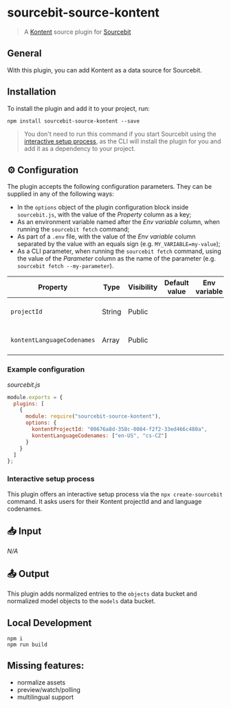 # sourcebit-source-kontent

> A [Kontent](https://kontent.ai) source plugin for [Sourcebit](https://github.com/stackbithq/sourcebit)

## General

With this plugin, you can add Kontent as a data source for Sourcebit.

## Installation

To install the plugin and add it to your project, run:

```
npm install sourcebit-source-kontent --save
```

> You don't need to run this command if you start Sourcebit using the [interactive setup process](#%EF%B8%8F-interactive-setup-process), as the CLI will install the plugin for you and add it as a dependency to your project.

## ⚙️ Configuration

The plugin accepts the following configuration parameters. They can be supplied in any of the following ways:

- In the `options` object of the plugin configuration block inside `sourcebit.js`, with the value of the _Property_ column as a key;
- As an environment variable named after the _Env variable_ column, when running the `sourcebit fetch` command;
- As part of a `.env` file, with the value of the _Env variable_ column separated by the value with an equals sign (e.g. `MY_VARIABLE=my-value`);
- As a CLI parameter, when running the `sourcebit fetch` command, using the value of the _Parameter_ column as the name of the parameter (e.g. `sourcebit fetch --my-parameter`).

| Property                   | Type   | Visibility | Default value | Env variable | Parameter | Description                                                                                                                                   |
| -------------------------- | ------ | ---------- | ------------- | ------------ | --------- | --------------------------------------------------------------------------------------------------------------------------------------------- |
| `projectId`                | String | Public     |               |              |           | The ID of the Kontent [project](https://docs.kontent.ai/tutorials/develop-apps/get-started/hello-world#a-creating-a-kentico-kontent-project). |  |
| `kontentLanguageCodenames` | Array  | Public     |               |              |           | Array of language codenames                                                                                                                   |  |

### Example configuration

_sourcebit.js_

```js
module.exports = {
  plugins: [
    {
      module: require("sourcebit-source-kontent"),
      options: {
        kontentProjectId: "00676a8d-358c-0084-f2f2-33ed466c480a",
        kontentLanguageCodenames: ["en-US", "cs-CZ"]
      }
    }
  ]
};
```

### Interactive setup process

This plugin offers an interactive setup process via the `npx create-sourcebit` command. It asks users for their Kontent projectId and and language codenames.

## 📥 Input

_N/A_

## 📤 Output

This plugin adds normalized entries to the `objects` data bucket and normalized model objects to the `models` data bucket.

## Local Development

```
npm i
npm run build
```

## Missing features:

- normalize assets
- preview/watch/polling
- multilingual support
